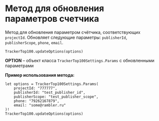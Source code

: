 # Метод для обновления параметров счетчика

Метод для обновления параметром счётчика, соответствующих `projectId`. Обновляет следующие параметры: `publisherId`, `publisherScope`, `phone`, `email`.&#x20;

```
TrackerTop100.updateOptions(options)
```

&#x20;**OPTION** – объект класса `TrackerTop100Settings.Params` с обновленными параметрами

**Пример использования метода:**

```
let options = TrackerTop100Settings.Params(
    projectId: "777777",
    publisherId: "test_publisher_id",
    publisherScope: "test_publisher_scope",
    phone: "79262167879",
    email: "some@rambler.ru"
)!
TrackerTop100.updateOptions(options)
```

